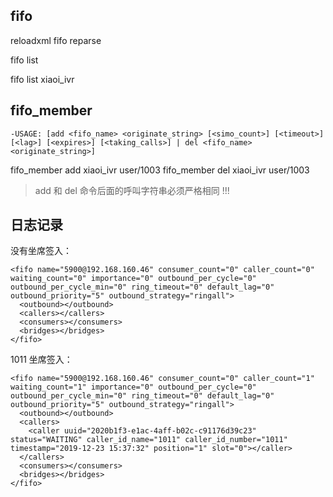 ## fifo

reloadxml
fifo reparse

fifo list

fifo list xiaoi_ivr

## fifo_member

`-USAGE: [add <fifo_name> <originate_string> [<simo_count>] [<timeout>] [<lag>] [<expires>] [<taking_calls>] | del <fifo_name> <originate_string>]`

fifo_member add xiaoi_ivr user/1003
fifo_member del xiaoi_ivr user/1003

> add 和 del 命令后面的呼叫字符串必须严格相同 !!!

## 日志记录

没有坐席签入：

```
<fifo name="5900@192.168.160.46" consumer_count="0" caller_count="0" waiting_count="0" importance="0" outbound_per_cycle="0" outbound_per_cycle_min="0" ring_timeout="0" default_lag="0" outbound_priority="5" outbound_strategy="ringall">
  <outbound></outbound>
  <callers></callers>
  <consumers></consumers>
  <bridges></bridges>
</fifo>
```

1011 坐席签入：

```
<fifo name="5900@192.168.160.46" consumer_count="0" caller_count="1" waiting_count="1" importance="0" outbound_per_cycle="0" outbound_per_cycle_min="0" ring_timeout="0" default_lag="0" outbound_priority="5" outbound_strategy="ringall">
  <outbound></outbound>
  <callers>
    <caller uuid="2020b1f3-e1ac-4aff-b02c-c91176d39c23" status="WAITING" caller_id_name="1011" caller_id_number="1011" timestamp="2019-12-23 15:37:32" position="1" slot="0"></caller>
  </callers>
  <consumers></consumers>
  <bridges></bridges>
</fifo>
```
